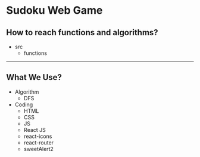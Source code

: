 <h1>Sudoku Web Game</h1>

<h2>How to reach functions and algorithms?</h2>
<ul>
  <li>
    src
    <ul>
      <li>
        functions
      </li>
    </ul>
  </li>
</ul>

<hr/>
<h2>What We Use?</h2>
<ul>
  <li>
    Algorithm
    <ul>
      <li>
        DFS
      </li>
    </ul>
  </li>
  <li>
    Coding
    <ul>
      <li>HTML</li>
      <li>CSS</li>
      <li>JS</li>
      <li>React JS</li>
      <li>react-icons</li>
      <li>react-router</li>
      <li>sweetAlert2</li>
    </ul>
  </li>
</ul>
